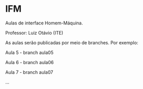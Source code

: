 # IFM
Aulas de interface Homem-Máquina.

Professor: Luiz Otávio (ITE)

As aulas serão publicadas por meio de branches. Por exemplo:

Aula 5 - branch aula05

Aula 6 - branch aula06

Aula 7 - branch aula07

...
